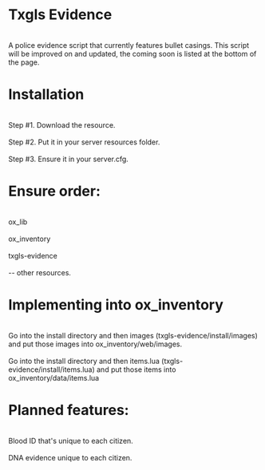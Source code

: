 # Txgls Evidence
<br>A police evidence script that currently features bullet casings. This script will be improved on and updated, the coming soon is listed at the bottom of the page.</br>

# Installation
<br>Step #1. Download the resource.</br>
<br>Step #2. Put it in your server resources folder.</br>
<br>Step #3. Ensure it in your server.cfg.</br>

# Ensure order:
<br>ox_lib</br>
<br>ox_inventory</br>
<br>txgls-evidence</br>
<br>-- other resources.</br>

# Implementing into ox_inventory
<br> Go into the install directory and then images (txgls-evidence/install/images) and put those images into ox_inventory/web/images.</br>
<br>Go into the install directory and then items.lua (txgls-evidence/install/items.lua) and put those items into ox_inventory/data/items.lua</br>

# Planned features:
<br> Blood ID that's unique to each citizen.</br>
<br> DNA evidence unique to each citizen.</br>
